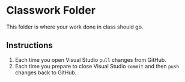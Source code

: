# Classwork Folder

This folder is where your work done in class should go.

## Instructions

1. Each time you open Visual Studio `pull` changes from GitHub. 
2. Each time you prepare to close Visual Studio `commit` and then `push` changes back to GitHub.